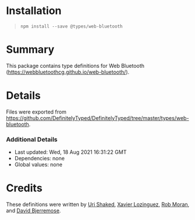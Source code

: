 # Installation
> `npm install --save @types/web-bluetooth`

# Summary
This package contains type definitions for Web Bluetooth (https://webbluetoothcg.github.io/web-bluetooth/).

# Details
Files were exported from https://github.com/DefinitelyTyped/DefinitelyTyped/tree/master/types/web-bluetooth.

### Additional Details
 * Last updated: Wed, 18 Aug 2021 16:31:22 GMT
 * Dependencies: none
 * Global values: none

# Credits
These definitions were written by [Uri Shaked](https://github.com/urish), [Xavier Lozinguez](http://github.com/xlozinguez), [Rob Moran](https://github.com/thegecko), and [David Bjerremose](https://github.com/DaBs).
